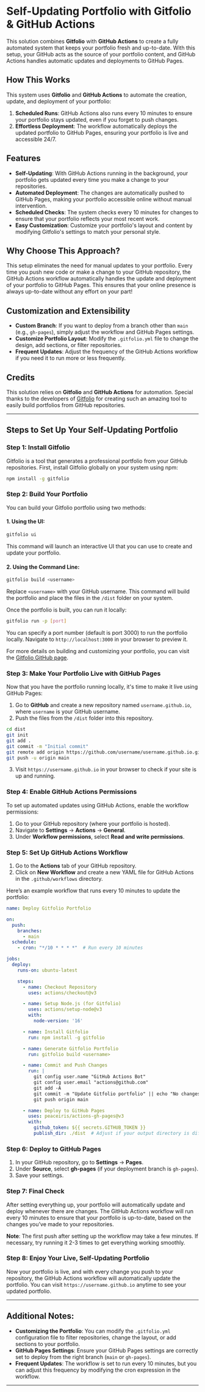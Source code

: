 # Self-Updating Portfolio with Gitfolio & GitHub Actions

This solution combines **Gitfolio** with **GitHub Actions** to create a fully automated system that keeps your portfolio fresh and up-to-date. With this setup, your GitHub acts as the source of your portfolio content, and GitHub Actions handles automatic updates and deployments to GitHub Pages.

## How This Works

This system uses **Gitfolio** and **GitHub Actions** to automate the creation, update, and deployment of your portfolio:

1. **Scheduled Runs**: GitHub Actions also runs every 10 minutes to ensure your portfolio stays updated, even if you forget to push changes.
2. **Effortless Deployment**: The workflow automatically deploys the updated portfolio to GitHub Pages, ensuring your portfolio is live and accessible 24/7.

## Features

- **Self-Updating**: With GitHub Actions running in the background, your portfolio gets updated every time you make a change to your repositories.
- **Automated Deployment**: The changes are automatically pushed to GitHub Pages, making your portfolio accessible online without manual intervention.
- **Scheduled Checks**: The system checks every 10 minutes for changes to ensure that your portfolio reflects your most recent work.
- **Easy Customization**: Customize your portfolio's layout and content by modifying Gitfolio's settings to match your personal style.

## Why Choose This Approach?

This setup eliminates the need for manual updates to your portfolio. Every time you push new code or make a change to your GitHub repository, the GitHub Actions workflow automatically handles the update and deployment of your portfolio to GitHub Pages. This ensures that your online presence is always up-to-date without any effort on your part!

## Customization and Extensibility

- **Custom Branch**: If you want to deploy from a branch other than `main` (e.g., `gh-pages`), simply adjust the workflow and GitHub Pages settings.
- **Customize Portfolio Layout**: Modify the `.gitfolio.yml` file to change the design, add sections, or filter repositories.
- **Frequent Updates**: Adjust the frequency of the GitHub Actions workflow if you need it to run more or less frequently.

## Credits

This solution relies on **Gitfolio** and **GitHub Actions** for automation. Special thanks to the developers of [Gitfolio](https://github.com/imfunniee/gitfolio) for creating such an amazing tool to easily build portfolios from GitHub repositories.

---

## Steps to Set Up Your Self-Updating Portfolio

### Step 1: Install Gitfolio

Gitfolio is a tool that generates a professional portfolio from your GitHub repositories. First, install Gitfolio globally on your system using npm:

```bash
npm install -g gitfolio
```

### Step 2: Build Your Portfolio

You can build your Gitfolio portfolio using two methods:

#### 1. **Using the UI**:
```bash
gitfolio ui
```
This command will launch an interactive UI that you can use to create and update your portfolio.

#### 2. **Using the Command Line**:
```bash
gitfolio build <username>
```
Replace `<username>` with your GitHub username. This command will build the portfolio and place the files in the `/dist` folder on your system.

Once the portfolio is built, you can run it locally:

```bash
gitfolio run -p [port]
```
You can specify a port number (default is port 3000) to run the portfolio locally. Navigate to `http://localhost:3000` in your browser to preview it.

For more details on building and customizing your portfolio, you can visit the [Gitfolio GitHub page](https://github.com/imfunniee/gitfolio).

### Step 3: Make Your Portfolio Live with GitHub Pages

Now that you have the portfolio running locally, it's time to make it live using GitHub Pages:

1. Go to **GitHub** and create a new repository named `username.github.io`, where `username` is your GitHub username.
2. Push the files from the `/dist` folder into this repository.

```bash
cd dist
git init
git add .
git commit -m "Initial commit"
git remote add origin https://github.com/username/username.github.io.git
git push -u origin main
```

3. Visit `https://username.github.io` in your browser to check if your site is up and running.

### Step 4: Enable GitHub Actions Permissions

To set up automated updates using GitHub Actions, enable the workflow permissions:

1. Go to your GitHub repository (where your portfolio is hosted).
2. Navigate to **Settings** → **Actions** → **General**.
3. Under **Workflow permissions**, select **Read and write permissions**.

### Step 5: Set Up GitHub Actions Workflow

1. Go to the **Actions** tab of your GitHub repository.
2. Click on **New Workflow** and create a new YAML file for GitHub Actions in the `.github/workflows` directory.

Here’s an example workflow that runs every 10 minutes to update the portfolio:

```yaml
name: Deploy Gitfolio Portfolio

on:
  push:
    branches:
      - main
  schedule:
    - cron: "*/10 * * * *"  # Run every 10 minutes

jobs:
  deploy:
    runs-on: ubuntu-latest

    steps:
      - name: Checkout Repository
        uses: actions/checkout@v3

      - name: Setup Node.js (for Gitfolio)
        uses: actions/setup-node@v3
        with:
          node-version: '16'

      - name: Install Gitfolio
        run: npm install -g gitfolio

      - name: Generate Gitfolio Portfolio
        run: gitfolio build <username>

      - name: Commit and Push Changes
        run: |
          git config user.name "GitHub Actions Bot"
          git config user.email "actions@github.com"
          git add -A
          git commit -m "Update Gitfolio portfolio" || echo "No changes to commit"
          git push origin main

      - name: Deploy to GitHub Pages
        uses: peaceiris/actions-gh-pages@v3
        with:
          github_token: ${{ secrets.GITHUB_TOKEN }}
          publish_dir: ./dist  # Adjust if your output directory is different
```

### Step 6: Deploy to GitHub Pages

1. In your GitHub repository, go to **Settings** → **Pages**.
2. Under **Source**, select **gh-pages** (if your deployment branch is `gh-pages`).
3. Save your settings.

### Step 7: Final Check

After setting everything up, your portfolio will automatically update and deploy whenever there are changes. The GitHub Actions workflow will run every 10 minutes to ensure that your portfolio is up-to-date, based on the changes you’ve made to your repositories.

**Note**: The first push after setting up the workflow may take a few minutes. If necessary, try running it 2-3 times to get everything working smoothly.

### Step 8: Enjoy Your Live, Self-Updating Portfolio

Now your portfolio is live, and with every change you push to your repository, the GitHub Actions workflow will automatically update the portfolio. You can visit `https://username.github.io` anytime to see your updated portfolio.

---

## Additional Notes:

- **Customizing the Portfolio**: You can modify the `.gitfolio.yml` configuration file to filter repositories, change the layout, or add sections to your portfolio.
- **GitHub Pages Settings**: Ensure your GitHub Pages settings are correctly set to deploy from the right branch (`main` or `gh-pages`).
- **Frequent Updates**: The workflow is set to run every 10 minutes, but you can adjust this frequency by modifying the cron expression in the workflow.

---
